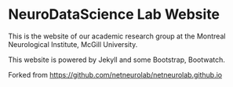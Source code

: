 # NeuroDataScience Lab Website

This is the website of our academic research group at the Montreal Neurological Institute, McGill University.

This website is powered by Jekyll and some Bootstrap, Bootwatch.

Forked from https://github.com/netneurolab/netneurolab.github.io
